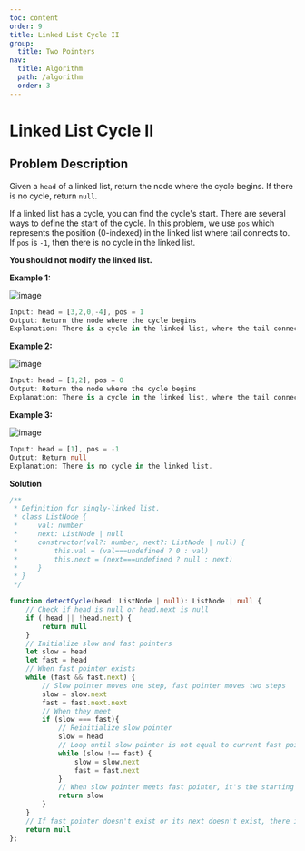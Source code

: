 ```yaml
---
toc: content
order: 9
title: Linked List Cycle II
group:
  title: Two Pointers
nav:
  title: Algorithm
  path: /algorithm
  order: 3
---  
```


# Linked List Cycle II

## Problem Description
Given a `head` of a linked list, return the node where the cycle begins. If there is no cycle, return `null`.

If a linked list has a cycle, you can find the cycle's start. There are several ways to define the start of the cycle. In this problem, we use `pos` which represents the position (0-indexed) in the linked list where tail connects to. If `pos` is `-1`, then there is no cycle in the linked list.

**You should not modify the linked list.**

**Example 1:**  

![image](https://assets.leetcode-cn.com/aliyun-lc-upload/uploads/2018/12/07/circularlinkedlist.png)
```ts
Input: head = [3,2,0,-4], pos = 1
Output: Return the node where the cycle begins
Explanation: There is a cycle in the linked list, where the tail connects to the second node.
```  

**Example 2:**  

![image](https://assets.leetcode-cn.com/aliyun-lc-upload/uploads/2018/12/07/circularlinkedlist_test2.png)
```ts
Input: head = [1,2], pos = 0
Output: Return the node where the cycle begins
Explanation: There is a cycle in the linked list, where the tail connects to the first node.
```
**Example 3:**   

![image](https://assets.leetcode-cn.com/aliyun-lc-upload/uploads/2018/12/07/circularlinkedlist_test3.png)
```ts
Input: head = [1], pos = -1
Output: Return null
Explanation: There is no cycle in the linked list.
```

**Solution**
```ts
/**
 * Definition for singly-linked list.
 * class ListNode {
 *     val: number
 *     next: ListNode | null
 *     constructor(val?: number, next?: ListNode | null) {
 *         this.val = (val===undefined ? 0 : val)
 *         this.next = (next===undefined ? null : next)
 *     }
 * }
 */

function detectCycle(head: ListNode | null): ListNode | null {
    // Check if head is null or head.next is null
    if (!head || !head.next) {
        return null
    }
    // Initialize slow and fast pointers
    let slow = head
    let fast = head
    // When fast pointer exists
    while (fast && fast.next) {
        // Slow pointer moves one step, fast pointer moves two steps
        slow = slow.next
        fast = fast.next.next
        // When they meet
        if (slow === fast){
            // Reinitialize slow pointer
            slow = head
            // Loop until slow pointer is not equal to current fast pointer
            while (slow !== fast) {
                slow = slow.next
                fast = fast.next
            }
            // When slow pointer meets fast pointer, it's the starting point of the cycle
            return slow
        }
    }
    // If fast pointer doesn't exist or its next doesn't exist, there is no cycle
    return null
};
```